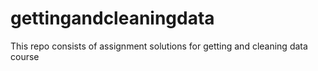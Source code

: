 # gettingandcleaningdata
This repo consists of assignment solutions for getting and cleaning data course
